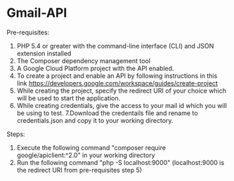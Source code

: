 # Gmail-API
Pre-requisites:
1. PHP 5.4 or greater with the command-line interface (CLI) and JSON extension installed
2. The Composer dependency management tool
3. A Google Cloud Platform project with the API enabled. 
4. To create a project and enable an API by following instructions in this link https://developers.google.com/workspace/guides/create-project
5. While creating the project, specify the redirect URI of your choice which will be used to start the application.
6. While creating credentials, give the access to your mail id which you will be using to test.
7.Download the credentails file and rename to credentials.json and copy it to your working directory.



Steps:
1. Execute the following command "composer require google/apiclient:^2.0" in your working directory
2. Run the following command "php -S localhost:9000" (localhost:9000 is the redirect URI from pre-requisites step 5)
